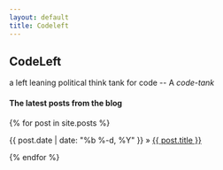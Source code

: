 ```yaml
---
layout: default
title: Codeleft
---
```


## CodeLeft 
a left leaning political think tank for code -- A _code-tank_





#### The latest posts from the blog
{% for post in site.posts %}

<div>
  {{ post.date | date: "%b %-d, %Y" }}
    »
  <span class='post-title'>
    <a href="{{ site.url }}{{ post.url }}">{{ post.title }}</a>
  </span>
</div>

{% endfor %}
